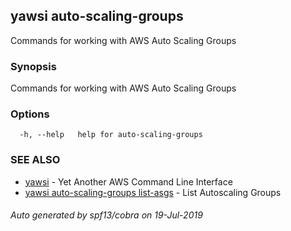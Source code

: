 ## yawsi auto-scaling-groups

Commands for working with AWS Auto Scaling Groups

### Synopsis


Commands for working with AWS Auto Scaling Groups

### Options

```
  -h, --help   help for auto-scaling-groups
```

### SEE ALSO
* [yawsi](yawsi.md)	 - Yet Another AWS Command Line Interface
* [yawsi auto-scaling-groups list-asgs](yawsi_auto-scaling-groups_list-asgs.md)	 - List Autoscaling Groups

###### Auto generated by spf13/cobra on 19-Jul-2019

